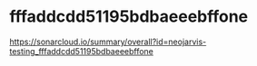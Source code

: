 # fffaddcdd51195bdbaeeebffone
https://sonarcloud.io/summary/overall?id=neojarvis-testing_fffaddcdd51195bdbaeeebffone
